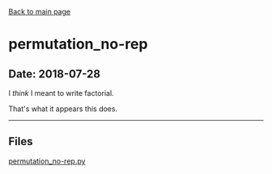 [Back to main page](/)

# permutation_no-rep

## Date: 2018-07-28

I *think* I meant to write factorial.

That's what it appears this does.

-----

## Files

[permutation_no-rep.py](permutation_no-rep.py)